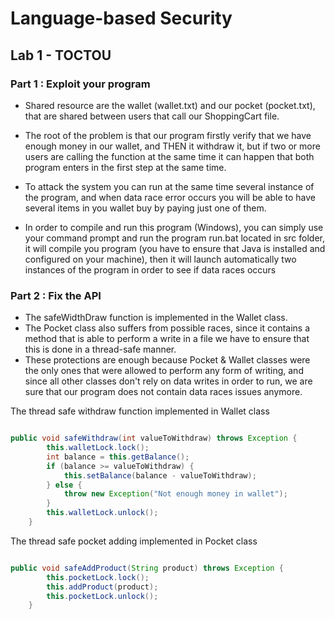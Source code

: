 # Language-based Security

## Lab 1 - TOCTOU

### Part 1 : Exploit your program

- Shared resource are the wallet (wallet.txt) and our pocket (pocket.txt), that are shared between users that call our ShoppingCart file.
- The root of the problem is that our program firstly verify that we have enough money in our wallet, and THEN it withdraw it, but if two or more users are calling the function at the same time it can happen that both program enters in the first step at the same time.
- To attack the system you can run at the same time several instance of the program, and when data race error occurs you will be able to have several items in you wallet buy by paying just one of them.

- In order to compile and run this program (Windows), you can simply use your command prompt and run the program run.bat located in src folder, it will compile you program (you have to ensure that Java is installed and configured on your machine), then it will launch automatically two instances of the program in order to see if data races occurs

### Part 2 : Fix the API

- The safeWidthDraw function is implemented in the Wallet class.
- The Pocket class also suffers from possible races, since it contains a method that is able to perform a write in a file we have to ensure that this is done in a thread-safe manner.
- These protections are enough because Pocket & Wallet classes were the only ones that were allowed to perform any form of writing, and since all other classes don't rely on data writes in order to run, we are sure that our program does not contain data races issues anymore.

The thread safe withdraw function implemented in Wallet class 
   
   ```java
   
   public void safeWithdraw(int valueToWithdraw) throws Exception {
           this.walletLock.lock();
           int balance = this.getBalance();
           if (balance >= valueToWithdraw) {
               this.setBalance(balance - valueToWithdraw);
           } else {
               throw new Exception("Not enough money in wallet");
           }
           this.walletLock.unlock();
       }
   
   ```

The thread safe pocket adding implemented in Pocket class

```java

public void safeAddProduct(String product) throws Exception {
        this.pocketLock.lock();
        this.addProduct(product);
        this.pocketLock.unlock();
    }

```